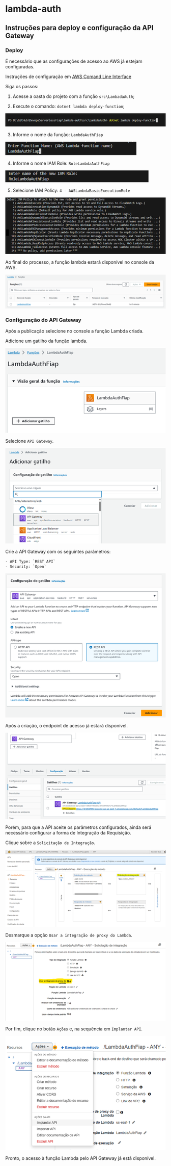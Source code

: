 # lambda-auth

## Instruções para deploy e configuração da API Gateway

### Deploy

É necessário que as configurações de acesso ao AWS já estejam configuradas.

Instruções de configuração em [AWS Comand Line Interface](https://aws.amazon.com/pt/cli/#:~:text=AWS%20Command%20Line%20Interface%201%20aws-shell%20%28Developer%20Preview%29,easy%20to%20manage%20your%20Amazon%20S3%20objects.%20)

Siga os passos:

1) Acesse a oasta do projeto com a função `src\LambadaAuth`;

2) Execute o comando: `dotnet lambda deploy-function`;

![command deploy](./docs/lambda-command-deploy.png)

3) Informe o nome da função: `LambdaAuthFiap`

![function name](./docs/lambda-function-name.png)

4) Informe o nome IAM Role: `RoleLambdaAuthFiap`

![IAM role name](./docs/lambda-iam-role-name.png)

5) Selecione IAM Policy: `4 - AWSLambdaBasicExecutionRole`

![IAM role name](./docs/lambda-iam-policy.png)

Ao final do processo, a função lambda estará disponível no console da AWS.

![lambda console aws](./docs/lambda-console.png)


### Configuração do API Gateway

Após a publicação selecione no console a função Lambda criada.

Adicione um gatilho da função lambda.

![lambda console aws](./docs/lambda-add-gatilho.png)

Selecione `API Gateway`.

![lambda api gateway](./docs/lambda-add-apigateway.png)

Crie a API Gateway com os seguintes parâmetros:

    - API Type: `REST API`
    - Security: `Open`

![api gateway create](./docs/api-gateway-create.png)

Após a criação, o endpoint de acesso já estará disponível.

![api gateway endpoint](./docs/api-gateway-endpoint.png)

Porém, para que a API aceite os parâmetros configurados, ainda será necessário configurar a forma de Integração da Requisição.

Clique sobre a `Solicitação de Integração`.

![api gateway integration request](./docs/api-gateway-integracao.png)

Desmarque a opção `Usar a integração de proxy do Lambda`.

![api gateway config](./docs/api-gateway-config.png)

Por fim, clique no botão `Ações` e, na sequência em `Implantar API`.

![api gateway deploy](./docs/api-gateway-deploy.png)

Pronto, o acesso à função Lambda pelo API Gateway já está disponível.

